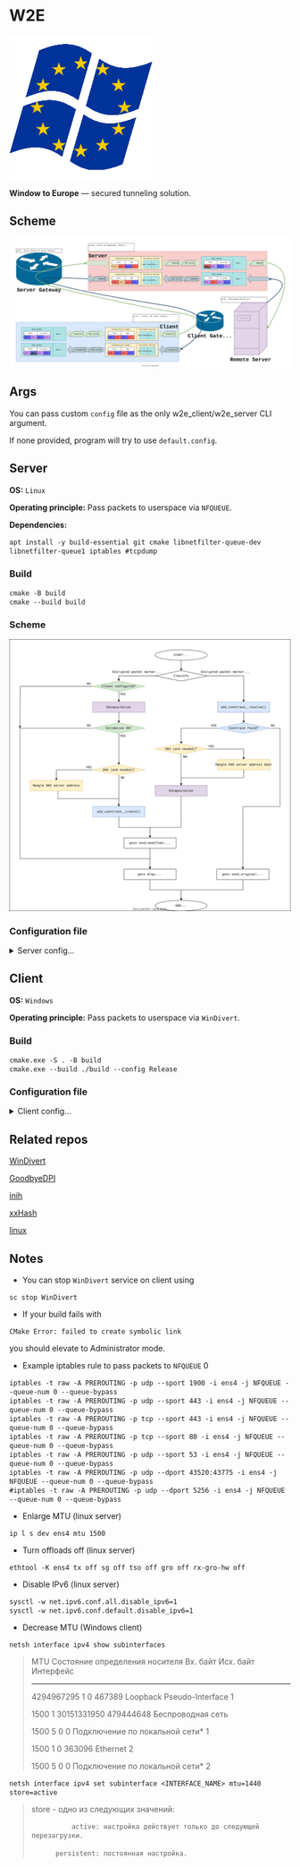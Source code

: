 # W2E

![Logo](./misc/w2e_client_logo.png)

**Window to Europe** — secured tunneling solution.

## Scheme

[![w2e_scheme.svg](./misc/w2e_scheme.svg)](https://app.diagrams.net/#H6uoMycop/W2E/master/misc/w2e_scheme.svg)


## Args

You can pass custom `config` file as the only w2e_client/w2e_server CLI argument.

If none provided, program will try to use `default.config`.


## Server

**OS:** `Linux`

**Operating principle:** Pass packets to userspace via `NFQUEUE`.

**Dependencies:**

```
apt install -y build-essential git cmake libnetfilter-queue-dev libnetfilter-queue1 iptables #tcpdump
```

### Build

```
cmake -B build
cmake --build build
```

### Scheme

[![w2e_scheme_server.svg](./misc/w2e_scheme_server.svg)](https://app.diagrams.net/#H6uoMycop/W2E/master/misc/w2e_scheme_server.svg)

### Configuration file

<details>
<summary>Server config...</summary>

#### Section **[server]**

##### dns= *{none, ip}*

> Open DNS server address to substitute in DNS queries (may be empty = don't change)

##### ip= *ip*

> Server's IP address

#### Section **[client]**

> May be multiple sections. Describes clients.

##### id= *number in range [0, 255]*

> Client's ID in range [0-255].
> Corresponding client's source port is calculated as \<prefix\>|\<id\>.
> Value must be unique in configuration file.

##### key= *string of key length*

> Client's AES key.

</details>

## Client

**OS:** `Windows`

**Operating principle:** Pass packets to userspace via `WinDivert`.

### Build

```
cmake.exe -S . -B build
cmake.exe --build ./build --config Release
```

### Configuration file

<details>
<summary>Client config...</summary>

#### Section **[server]**

##### ip= *ip*

> Server's IP address.

#### Section **[client]**

> May be multiple sections. Describes clients.

##### id= *number in range [0, 255]*

> Client's ID in range [0-255].
> Corresponding client's source port is calculated as \<prefix\>|\<id\>.
> Value must be unique in configuration file.

##### ip= *ip*

> IP address to use as Source address of encapsulated packets.

##### key= *string of key length*

> Client's AES key.

</details>

## Related repos

[WinDivert](https://github.com/basil00/WinDivert)

[GoodbyeDPI](https://github.com/ValdikSS/GoodbyeDPI)

[inih](https://github.com/benhoyt/inih)

[xxHash](https://github.com/Cyan4973/xxHash)

[linux](https://github.com/torvalds/linux)

## Notes

- You can stop `WinDivert` service on client using

```
sc stop WinDivert
```

- If your build fails with

```
CMake Error: failed to create symbolic link
```

you should elevate to Administrator mode.

- Example iptables rule to pass packets to `NFQUEUE` 0

```
iptables -t raw -A PREROUTING -p udp --sport 1900 -i ens4 -j NFQUEUE --queue-num 0 --queue-bypass
iptables -t raw -A PREROUTING -p udp --sport 443 -i ens4 -j NFQUEUE --queue-num 0 --queue-bypass
iptables -t raw -A PREROUTING -p tcp --sport 443 -i ens4 -j NFQUEUE --queue-num 0 --queue-bypass
iptables -t raw -A PREROUTING -p tcp --sport 80 -i ens4 -j NFQUEUE --queue-num 0 --queue-bypass
iptables -t raw -A PREROUTING -p udp --sport 53 -i ens4 -j NFQUEUE --queue-num 0 --queue-bypass
iptables -t raw -A PREROUTING -p udp --dport 43520:43775 -i ens4 -j NFQUEUE --queue-num 0 --queue-bypass
#iptables -t raw -A PREROUTING -p udp --dport 5256 -i ens4 -j NFQUEUE --queue-num 0 --queue-bypass
```

- Enlarge MTU (linux server)

```
ip l s dev ens4 mtu 1500
```

- Turn offloads off (linux server)

```
ethtool -K ens4 tx off sg off tso off gro off rx-gro-hw off
```

- Disable IPv6 (linux server)

```
sysctl -w net.ipv6.conf.all.disable_ipv6=1
sysctl -w net.ipv6.conf.default.disable_ipv6=1
```

- Decrease MTU (Windows client)

```
netsh interface ipv4 show subinterfaces
```

>    MTU  Состояние определения носителя   Вх. байт  Исх. байт  Интерфейс
>
> ------  ---------------  ---------  ---------  -------------
>
> 4294967295                1          0     467389  Loopback Pseudo-Interface 1
>
>   1500                1  30151331950  479444648  Беспроводная сеть
>
>   1500                5          0          0  Подключение по локальной сети* 1
>
>   1500                1          0     363096  Ethernet 2
>
>   1500                5          0          0  Подключение по локальной сети* 2

```
netsh interface ipv4 set subinterface <INTERFACE_NAME> mtu=1440 store=active
```

> store        - одно из следующих значений:
>
>               active: настройка действует только до следующей перезагрузки.
>
>           persistent: постоянная настройка.


